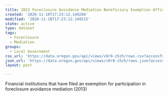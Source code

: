 ```yaml
---
title: 2013 Foreclosure Avoidance Mediation Beneficiary Exemption Affidavits
created: '2020-11-10T17:23:12.149204'
modified: '2020-11-10T17:23:12.149215'
state: active
type: dataset
tags:
  - Foreclosure
  - Mediation
groups:
  - Local Government
csv_url: 'https://data.oregon.gov/api/views/v9r8-z5zh/rows.csv?accessType=DOWNLOAD'
json_url: 'https://data.oregon.gov/api/views/v9r8-z5zh/rows.json?accessType=DOWNLOAD'
layout: post

---
```

Financial institutions that have filed an exemption for participation in foreclosure avoidance mediation (2013)
